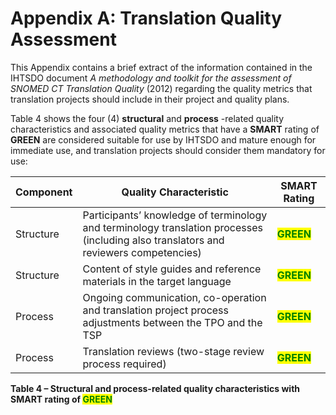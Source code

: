 # Appendix A: Translation Quality Assessment

This Appendix contains a brief extract of the information contained in the IHTSDO document _A methodology and toolkit for the assessment of SNOMED CT_ _Translation Quality_ (2012) regarding the quality metrics that translation projects should include in their project and quality plans.

Table 4 shows the four (4) **structural** and **process** -related quality characteristics and associated quality metrics that have a **SMART** rating of **GREEN** are considered suitable for use by IHTSDO and mature enough for immediate use, and translation projects should consider them mandatory for use:

| Component | Quality Characteristic                                                                                                               | SMART Rating                                |
| --------- | ------------------------------------------------------------------------------------------------------------------------------------ | ------------------------------------------- |
| Structure | Participants’ knowledge of terminology and terminology translation processes (including also translators and reviewers competencies) | <mark style="color:green;">**GREEN**</mark> |
| Structure | Content of style guides and reference materials in the target language                                                               | <mark style="color:green;">**GREEN**</mark> |
| Process   | Ongoing communication, co-operation and translation project process adjustments between the TPO and the TSP                          | <mark style="color:green;">**GREEN**</mark> |
| Process   | Translation reviews (two-stage review process required)                                                                              | <mark style="color:green;">**GREEN**</mark> |

**Table 4 – Structural and process-related quality characteristics with SMART rating of&#x20;**<mark style="color:green;">**GREEN**</mark>
